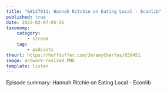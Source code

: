 ```yaml
---
title: "&#127911; Hannah Ritchie on Eating Local - Econlib"
published: true
date: 2023-02-07-05-26
taxonomy:
    category:
        - stream
    tag:
        - podcasts
theurl: https://huffduffer.com/JeremyCherfas/659451
image: artwork-resized.PNG
template: listen
---
```


Episode summary: Hannah Ritchie on Eating Local - Econlib
